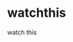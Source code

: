 watchthis
=========

watch this
















































































